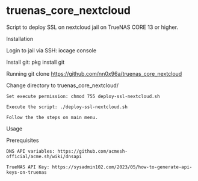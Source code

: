 # truenas_core_nextcloud
Script to deploy SSL on nextcloud jail on TrueNAS CORE 13 or higher.

Installation

  Login to jail via SSH: iocage console <Jail Name>
	
  Install git: pkg install git
	
  Running git clone https://github.com/nn0x96a/truenas_core_nextcloud
	
  Change directory to truenas_core_nextcloud/
  
	Set execute permission: chmod 755 deploy-ssl-nextcloud.sh
  
	Execute the script: ./deploy-ssl-nextcloud.sh
  
	Follow the the steps on main menu.
	
Usage
	
Prerequisites 
	
	DNS API variables: https://github.com/acmesh-official/acme.sh/wiki/dnsapi
	
	TrueNAS API Key: https://sysadmin102.com/2023/05/how-to-generate-api-keys-on-truenas

  
